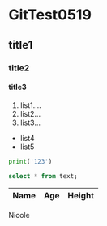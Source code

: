 # GitTest0519
## title1
### title2
#### title3

1. list1....
2. list2...
3. list3...

- list4
- list5

``` python
print('123')
``` 

``` sql
select * from text;
```
Name|Age|Height
---:|---|---
Nicole
